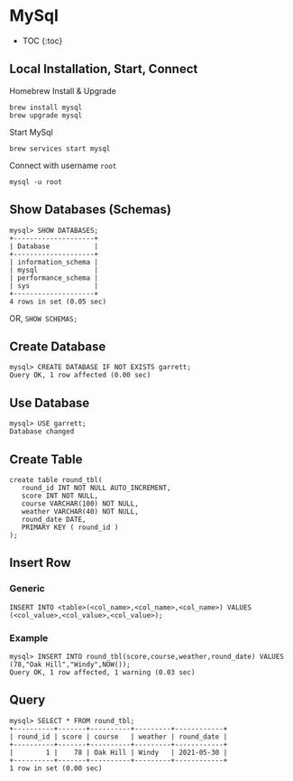 # MySql

<!-- toc -->
* TOC
{:toc}

## Local Installation, Start, Connect

Homebrew Install & Upgrade

```
brew install mysql
brew upgrade mysql
```

Start MySql
```
brew services start mysql
```

Connect with username `root`
```
mysql -u root
```

## Show Databases (Schemas)

```
mysql> SHOW DATABASES;
+--------------------+
| Database           |
+--------------------+
| information_schema |
| mysql              |
| performance_schema |
| sys                |
+--------------------+
4 rows in set (0.05 sec)
```

OR, `SHOW SCHEMAS;`

## Create Database

```
mysql> CREATE DATABASE IF NOT EXISTS garrett;
Query OK, 1 row affected (0.00 sec)
```

## Use Database

```
mysql> USE garrett;
Database changed
```

## Create Table

```
create table round_tbl(
   round_id INT NOT NULL AUTO_INCREMENT,
   score INT NOT NULL,
   course VARCHAR(100) NOT NULL,
   weather VARCHAR(40) NOT NULL,
   round_date DATE,
   PRIMARY KEY ( round_id )
);
```

## Insert Row

### Generic
```
INSERT INTO <table>(<col_name>,<col_name>,<col_name>) VALUES (<col_value>,<col_value>,<col_value>);
```

### Example
```
mysql> INSERT INTO round_tbl(score,course,weather,round_date) VALUES (78,"Oak Hill","Windy",NOW());
Query OK, 1 row affected, 1 warning (0.03 sec)
```

## Query

```
mysql> SELECT * FROM round_tbl;
+----------+-------+----------+---------+------------+
| round_id | score | course   | weather | round_date |
+----------+-------+----------+---------+------------+
|        1 |    78 | Oak Hill | Windy   | 2021-05-30 |
+----------+-------+----------+---------+------------+
1 row in set (0.00 sec)
```
